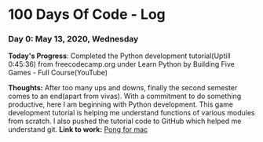 # 100 Days Of Code - Log

### Day 0: May 13, 2020, Wednesday


**Today's Progress**: Completed the Python development tutorial(Uptill 0:45:36) from freecodecamp.org under Learn Python by Building Five Games - Full Course(YouTube)

**Thoughts:** After too many ups and downs, finally the second semester comes to an end(apart from vivas). With a commitment to do something productive, here I am beginning with Python development. This game development tutorial is helping me understand functions of various modules from scratch. I also pushed the tutorial code to GitHub which helped me understand git.
**Link to work:** [Pong for mac](https://github.com/Codedude1/gamesinpython/tree/master/pong%20for%20mac)

